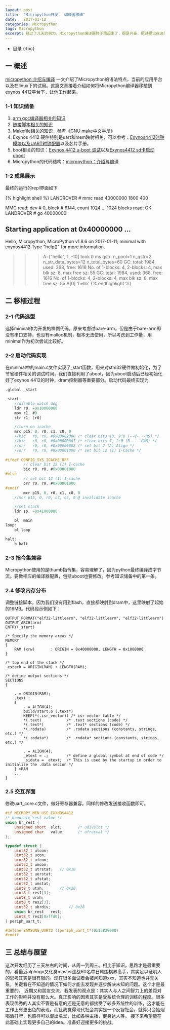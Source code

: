 ```yaml
---
layout:	post
title:	"Micropython开发： 编译器移植"
date:	2017-01-12
categories:	Micropython
tags: Micropython
excerpt: 经过了几天的努力，Micropython编译器终于跑起来了，很是兴奋，把过程记在这里，很多文章还在csdn上，后续会搬迁过来。
---
```


* 目录
{:toc}

## 一 概述
[micropython:介绍与编译] 一文介绍了Micropython的语法特点，当前的应用平台以及在linux下的试用。这篇文章接着介绍如何将Micropython编译器移植到exynos 4412平台下，让他工作起来。

### 1-1 知识储备

1. [arm gcc编译器相关的知识]
2. [链接脚本相关的知识]
3. Makefile相关的知识，参考《GNU make中文手册》
4. Exynos 4412 硬件特别是uart和mem映射相关，可以参考：[Exynos4412时钟模块以及UART时钟配置]以及芯片手册。
5. boot相关的知识：[Exynos 4412 u-boot 调试]以及[Exynos4412 sd卡启动uboot]
6. Micropython的代码结构：[micropython：介绍与编译]

### 1-2 成果展示

最终的运行的repl界面如下

{% highlight shell %}
LANDROVER # mmc read 40000000 1800 400

MMC read: dev # 0, block # 6144, count 1024 ... 1024 blocks read: OK
LANDROVER # go 40000000
## Starting application at 0x40000000 ...
Hello, Micropython,
MicroPython v1.8.6 on 2017-01-11; minimal with exynos4412
Type "help()" for more information.
>>> A=["hello", 1, -10]
took 0 ms
qstr:
  n_pool=1
  n_qstr=2
  n_str_data_bytes=12
  n_total_bytes=60
GC: total: 1984, used: 368, free: 1616
 No. of 1-blocks: 4, 2-blocks: 4, max blk sz: 8, max free sz: 55
GC: total: 1984, used: 368, free: 1616
 No. of 1-blocks: 4, 2-blocks: 4, max blk sz: 8, max free sz: 55
>>> A[0]
'hello'
{% endhighlight %}

## 二 移植过程

### 2-1 代码选型
选择mininal作为开发的样例代码，原来考虑过bare-arm，但是由于bare-arm即没有串口支持，也没有malloc机制，根本无法使用，所以考虑到工作量，用minimal作为初次尝试比较好。

### 2-2 启动代码实现
在minimal中的main.c文件实现了_start函数，用来对stm32硬件做初始化，为了节省硬件相关的调试时间，我们直接利用了uboot，因为uboot启动后已经初始化好了exynos 4412的时钟，dram控制器等重要部分。启动代码最终实现为

```c
.global _start

_start:
	//disable watch dog
	ldr	r0, =0x10060000
    mov	r1, #0
    str	r1, [r0]

	//turn on icache
	mrc	p15, 0, r0, c1, c0, 0
	//bic	r0, r0, #0x00002300	/* clear bits 13, 9:8 (--V- --RS) */
	//bic	r0, r0, #0x00000087	/* clear bits 7, 2:0 (B--- -CAM) */
	//orr	r0, r0, #0x00000002	/* set bit 2 (A) Align */
	//orr	r0, r0, #0x00001000	/* set bit 12 (I) I-Cache */
	
#ifdef CONFIG_SYS_ICACHE_OFF
    	// clear bit 12 (I) I-cache
    	bic	r0, r0, #0x00001000
#else
    	// set bit 12 (I) I-cache
    	orr	r0, r0, #0x00001000
#endif
       	mcr	p15, 0, r0, c1, c0, 0
	//mcr p15, 0, r0, c7, c5, 0	@ invalidate icache

	//set stack
	ldr	sp, =0x41000000

	bl	main
loop:
	bl loop

halt:
	b halt
```

### 2-3 指令集兼容
Micropython使用的是thumb指令集，容易理解了，因为python最终编译成字节流。要做相应的编译器配置，包括uboot也要修改。参考知识储备中的第一条。

### 2.4 修改内存分布
调整链接脚本，因为我们没有用到flash，直接都映射到dram中，这里映射了起始的16MB。代码段示例如下：

```shell
OUTPUT_FORMAT("elf32-littlearm", "elf32-littlearm", "elf32-littlearm")
OUTPUT_ARCH(arm)
ENTRY(_start)

/* Specify the memory areas */
MEMORY
{
    RAM (xrw)       : ORIGIN = 0x40000000, LENGTH = 0x1000000 
}
 
/* top end of the stack */
_estack = ORIGIN(RAM) + LENGTH(RAM);

/* define output sections */
SECTIONS
{

	. = ORIGIN(RAM);
    .text :
    {
        . = ALIGN(4);
		build/start.o (.text*)
        KEEP(*(.isr_vector)) /* isr vector table */
        *(.text)           /* .text sections (code) */
        *(.text*)          /* .text* sections (code) */
        *(.rodata)         /* .rodata sections (constants, strings, etc.) */
        *(.rodata*)        /* .rodata* sections (constants, strings, etc.) */

        . = ALIGN(4);
        _etext = .;        /* define a global symbol at end of code */
        _sidata = _etext;  /* This is used by the startup in order to initialize the .data secion */
    } >RAM
    ...
}
```

### 2.5 交互界面
修改uart_core.c文件，做好寄存器兼容。同样的修改发送接收函数即可。

```c
#if MICROPY_MIN_USE_EXYNOS4412
/* baudrate rest value */
union br_rest {
	unsigned short	slot;		/* udivslot */
	unsigned char	value;		/* ufracval */
};

typedef struct {
	uint32_t ulcon;
	uint32_t ucon;
	uint32_t ufcon;
	uint32_t umcon;
	uint32_t utrstat;	// 0x10
	uint32_t uerstat;
	uint32_t ufstat;
	uint32_t umstat;
	uint8_t utxh;		// 0x20
	uint8_t res1[3];
	uint8_t urxh;
	uint8_t res2[3];
	uint32_t ubrdiv;		// 0x28
	union br_rest	rest;
	uint8_t res3[0xffd0];
} periph_uart_t;

#define SAMSUNG_UART2 ((periph_uart_t*)0x13820000)
#endif
```

## 三 总结与展望
这次开发经历了三天左右的时间，从周一到周三。相比于知识，思路才是最重要的，看最近alphogo又化身master连战60名中日韩围棋界高手，其实足以证明人的思考其实是很有限的。现在很多面试者会被问知道xxx，其实不知道也并无关系，关键看在不知道的情况下如何才能去发现并逐步解决未知的问题。这个才是最重要的。
近期又和朋友交流，我发表的观点是：其实人与人之间智力上的差距对工作的影响并没有那么大。真正影响的因素其实是受系统合理的训练的程度。很多表现优秀的人其实不管是有意的还是无意的都接受了较多系统性的训练，这才能在工作上有更出色的表现。而且我觉得现代社会其实是一个反智社会，就算只会抽烟喝酒打牌，也照样可以混出名堂，比如各种主播，健身达人等。
接下来希望能在此基础上实现更多自己的idea。准备好迎接更多的挑战。


[micropython:介绍与编译]: http://blog.csdn.net/abcamus/article/details/53842722
[arm gcc编译器相关的知识]: http://blog.csdn.net/abcamus/article/details/54023051
[链接脚本相关的知识]: http://blog.csdn.net/abcamus/article/details/53509720
[Exynos4412时钟模块以及UART时钟配置]: http://blog.csdn.net/abcamus/article/details/53224562
[Exynos 4412 u-boot 调试]: http://blog.csdn.net/abcamus/article/details/53424619
[Exynos4412 sd卡启动uboot]: http://blog.csdn.net/abcamus/article/details/53084947
[micropython：介绍与编译]: http://blog.csdn.net/abcamus/article/details/53842722

